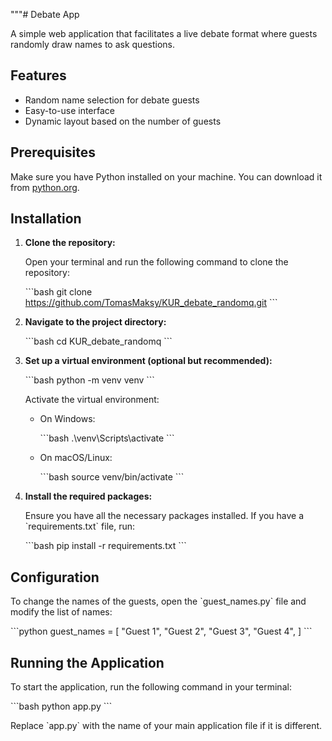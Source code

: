 """# Debate App

A simple web application that facilitates a live debate format where guests randomly draw names to ask questions.

## Features

- Random name selection for debate guests
- Easy-to-use interface
- Dynamic layout based on the number of guests

## Prerequisites

Make sure you have Python installed on your machine. You can download it from [python.org](https://www.python.org/downloads/).

## Installation

1. **Clone the repository:**

   Open your terminal and run the following command to clone the repository:

   \`\`\`bash
   git clone https://github.com/TomasMaksy/KUR_debate_randomq.git
   \`\`\`

2. **Navigate to the project directory:**

   \`\`\`bash
   cd KUR_debate_randomq
   \`\`\`

3. **Set up a virtual environment (optional but recommended):**

   \`\`\`bash
   python -m venv venv
   \`\`\`

   Activate the virtual environment:

   - On Windows:

     \`\`\`bash
     .\\venv\\Scripts\\activate
     \`\`\`

   - On macOS/Linux:

     \`\`\`bash
     source venv/bin/activate
     \`\`\`

4. **Install the required packages:**

   Ensure you have all the necessary packages installed. If you have a \`requirements.txt\` file, run:

   \`\`\`bash
   pip install -r requirements.txt
   \`\`\`

## Configuration

To change the names of the guests, open the \`guest_names.py\` file and modify the list of names:

\`\`\`python
guest_names = [
    "Guest 1",
    "Guest 2",
    "Guest 3",
    "Guest 4",
]
\`\`\`

## Running the Application

To start the application, run the following command in your terminal:

\`\`\`bash
python app.py
\`\`\`

Replace \`app.py\` with the name of your main application file if it is different.

